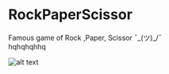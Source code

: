 # RockPaperScissor
Famous game of Rock ,Paper, Scissor ¯\_(ツ)_/¯ </br>
hqhqhqhhq</br>

![alt text](https://media.tenor.com/images/7ae30eb08670f417b3b5d4cfce370dcb/tenor.gif)

